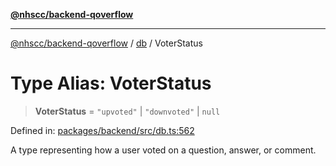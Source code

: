 [**@nhscc/backend-qoverflow**](../../README.md)

***

[@nhscc/backend-qoverflow](../../README.md) / [db](../README.md) / VoterStatus

# Type Alias: VoterStatus

> **VoterStatus** = `"upvoted"` \| `"downvoted"` \| `null`

Defined in: [packages/backend/src/db.ts:562](https://github.com/nhscc/qoverflow.api.hscc.bdpa.org/blob/b629239838bf73900bba2996b8dcfbc432755e21/packages/backend/src/db.ts#L562)

A type representing how a user voted on a question, answer, or comment.
